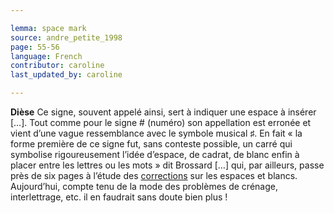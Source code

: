 ```yaml
---

lemma: space mark
source: andre_petite_1998
page: 55-56
language: French
contributor: caroline
last_updated_by: caroline

---
```


**Dièse** Ce signe, souvent appelé ainsi, sert à indiquer une espace à insérer […]. Tout comme pour le signe # (numéro) son appellation est erronée et vient d’une vague ressemblance avec le symbole musical ♯. En fait « la forme première de ce signe fut, sans conteste possible, un carré qui symbolise rigoureusement l’idée d’espace, de cadrat, de blanc enfin à placer entre les lettres ou les mots » dit Brossard […] qui, par ailleurs, passe près de six pages à l’étude des [corrections](correction.html) sur les espaces et blancs. Aujourd’hui, compte tenu de la mode des problèmes de crénage, interlettrage, etc. il en faudrait sans doute bien plus !
